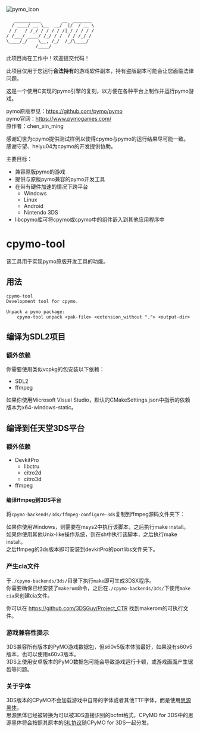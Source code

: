 ![pymo_icon](https://raw.githubusercontent.com/pymo/pymo/master/images/pymo-icon.png)

```
   __________        __  _______
  / ____/ __ \__  __/  |/  / __ \
 / /   / /_/ / / / / /|_/ / / / /
/ /___/ ____/ /_/ / /  / / /_/ /
\____/_/    \__, /_/  /_/\____/
           /____/                                                  
```

此项目尚在工作中！欢迎提交代码！

此项目仅用于您运行**合法持有**的游戏软件副本，持有盗版副本可能会让您面临法律问题。

这是一个使用C实现的pymo引擎的复刻，以方便在各种平台上制作并运行pymo游戏。

pymo原版参见：https://github.com/pymo/pymo    
pymo官网：https://www.pymogames.com/           
原作者：chen_xin_ming    

感谢幻世为cpymo提供测试样例以使得cpymo与pymo的运行结果尽可能一致。    
感谢守望、heiyu04为cpymo的开发提供协助。

主要目标：

* 兼容原版pymo的游戏
* 提供与原版pymo兼容的pymo开发工具
* 在带有硬件加速的情况下跨平台
    - Windows
    - Linux
    - Android
    - Nintendo 3DS
* libcpymo库可将cpymo或cpymo中的组件嵌入到其他应用程序中

# cpymo-tool

该工具用于实现pymo原版开发工具的功能。

## 用法

```
cpymo-tool
Development tool for cpymo.

Unpack a pymo package:
    cpymo-tool unpack <pak-file> <extension_without "."> <output-dir>
```

## 编译为SDL2项目

### 额外依赖

你需要使用类似vcpkg的包安装以下依赖：

* SDL2
* ffmpeg

如果你使用Microsoft Visual Studio，默认的CMakeSettings.json中指示的依赖版本为x64-windows-static。

## 编译到任天堂3DS平台

### 额外依赖

* DevkitPro
  - libctru
  - citro2d
  - citro3d
* ffmpeg

#### 编译ffmpeg到3DS平台

将`cpymo-backends/3ds/ffmpeg-configure-3ds`复制到ffmpeg源码文件夹下：

如果你使用Windows，则需要在msys2中执行该脚本，之后执行make install。    
如果你使用其他Unix-like操作系统，则在sh中执行该脚本，之后执行make install。    
之后ffmpeg的3ds版本即可安装到devkitPro的portlibs文件夹下。    

### 产生cia文件
于`./cpymo-backends/3ds/`目录下执行`make`即可生成3DSX程序。    
你需要确保已经安装了`makerom`命令，之后在`./cpymo-backends/3ds/`下使用`make cia`来创建cia文件。    

你可以在 https://github.com/3DSGuy/Project_CTR 找到makerom的可执行文件。

### 游戏兼容性提示

3DS兼容所有版本的PyMO游戏数据包，但s60v5版本体验最好，如果没有s60v5版本，也可以使用s60v3版本。    
3DS上使用安卓版本的PyMO数据包可能会导致游戏运行卡顿，或游戏画面产生锯齿等问题。    

### 关于字体

3DS版本的CPyMO不会加载游戏中自带的字体或者其他TTF字体，而是使用[思源黑体](https://github.com/adobe-fonts/source-han-sans)。    
思源黑体已经被转换为可以被3DS直接识别的bcfnt格式，CPyMO for 3DS中的思源黑体将会按照其原本的[SIL协议](https://github.com/adobe-fonts/source-han-sans/blob/master/LICENSE.txt)随CPyMO for 3DS一起分发。    

